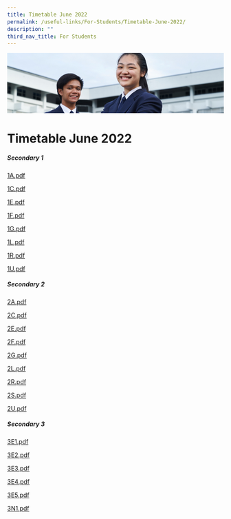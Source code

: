 ```yaml
---
title: Timetable June 2022
permalink: /useful-links/For-Students/Timetable-June-2022/
description: ""
third_nav_title: For Students
---
```

![](/images/Useful%20Links.jpg)

Timetable June 2022
===================

##### **Secondary 1**

[1A.pdf](/files/1A.pdf)

[1C.pdf](/files/1C.pdf)

[1E.pdf](/files/1E.pdf)

[1F.pdf](/files/1F.pdf)

[1G.pdf](/files/1G.pdf)

[1L.pdf](/files/1L.pdf)

[1R.pdf](/files/1R.pdf)

[1U.pdf](/files/1U.pdf)

##### **Secondary 2**

[2A.pdf](/files/2A.pdf)

[2C.pdf](/files/2C.pdf)

[2E.pdf](/files/2E.pdf)

[2F.pdf](/files/2F.pdf)

[2G.pdf](/files/2G.pdf)

[2L.pdf](/files/2L.pdf)

[2R.pdf](/files/2R.pdf)

[2S.pdf](/files/2S.pdf)

[2U.pdf](/files/2U.pdf)

##### **Secondary 3**

[3E1.pdf](/files/3E1.pdf)

[3E2.pdf](/files/3E2.pdf)

[3E3.pdf](/files/3E3.pdf)

[3E4.pdf](/files/3E4.pdf)

[3E5.pdf](/files/3E5.pdf)

[3N1.pdf](/files/3N1.pdf)